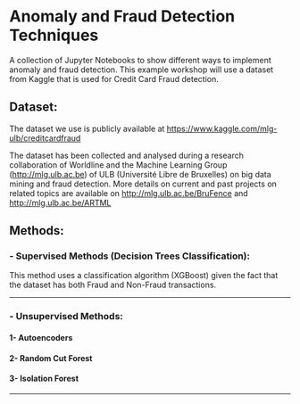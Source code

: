 # Anomaly and Fraud Detection Techniques

A collection of Jupyter Notebooks to show different ways to implement anomaly and fraud detection. This example workshop will use a dataset from Kaggle that is used for Credit Card Fraud detection. 

## Dataset:

The dataset we use is publicly available at https://www.kaggle.com/mlg-ulb/creditcardfraud

The dataset has been collected and analysed during a research collaboration of Worldline and the Machine Learning Group (http://mlg.ulb.ac.be) of ULB (Université Libre de Bruxelles) on big data mining and fraud detection. More details on current and past projects on related topics are available on http://mlg.ulb.ac.be/BruFence and http://mlg.ulb.ac.be/ARTML

## Methods:

### - Supervised Methods (Decision Trees Classification):

This method uses a classification algorithm (XGBoost) given the fact that the dataset has both Fraud and Non-Fraud transactions.

-------------------


### - Unsupervised Methods:

#### 1- Autoencoders
#### 2- Random Cut Forest
#### 3- Isolation Forest


-------------------

